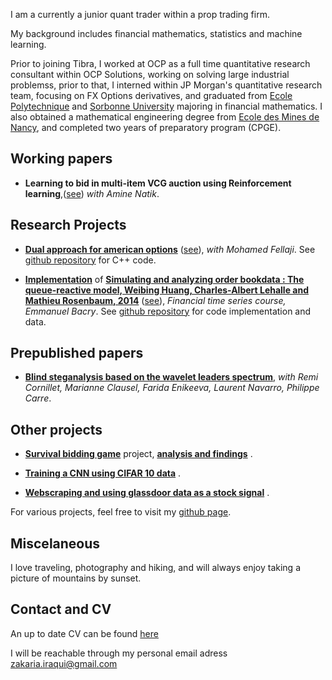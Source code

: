 ﻿ I am a currently a junior quant trader within a prop trading firm. 
 
My background includes financial mathematics, statistics and machine learning.

Prior to joining Tibra, I worked at OCP as a full time quantitative research consultant within OCP Solutions, working on solving large industrial problemss, prior to that, I interned within JP Morgan's quantitative research team, focusing on FX Options derivatives, and graduated from [Ecole Polytechnique](https://en.wikipedia.org/wiki/%C3%89cole_Polytechnique) and [Sorbonne University](https://en.wikipedia.org/wiki/Sorbonne_University)  majoring in financial mathematics. I also obtained a mathematical engineering degree from [Ecole des Mines de Nancy](https://en.wikipedia.org/wiki/%C3%89cole_nationale_sup%C3%A9rieure_des_mines_de_Nancy),  and completed two years of preparatory program (CPGE).  
 
## Working papers
* **Learning to bid in multi-item VCG auction using Reinforcement learning**,([see](Learning_to_bid.pdf)) _with Amine Natik_.

## Research Projects
* [**Dual approach for american options**](report.pdf) ([see](report.pdf)), _with Mohamed Fellaji_. See [github repository](https://github.com/IraqiZakaria/American_options_dual_approach) for C++ code.	


* [**Implementation**](project_report.pdf) of  [**Simulating and analyzing order bookdata : The queue-reactive model, Weibing Huang, Charles-Albert Lehalle and Mathieu Rosenbaum, 2014**](https://arxiv.org/pdf/1312.0563) ([see](project_report.pdf)), _Financial time series course, Emmanuel Bacry_. See [github repository](https://github.com/IraqiZakaria/Implementation-queue-reactive-model-article) for code implementation and data.	

## Prepublished papers
* [**Blind steganalysis based on the wavelet leaders spectrum**](EUSIPCO_2018_wavestega_final.pdf), _with Remi Cornillet, Marianne Clausel, Farida Enikeeva, Laurent  Navarro, Philippe Carre_.

## Other projects

* [**Survival bidding game**](Projet_Blockchain_Fintech_2019.pdf) project, [**analysis and findings**](Projet_Blockchain.pdf) .

* [**Training a CNN using CIFAR 10 data**](Cifar10.pdf) .

* [**Webscraping and using glassdoor data as a stock signal**](glassdoor_project.pdf) .

For various projects, feel free to visit my [github page](https://github.com/IraqiZakaria).

## Miscelaneous
I love traveling, photography and hiking, and will always enjoy taking a picture of mountains by sunset. 

## Contact and CV
An up to date CV can be found [here](CV.pdf)

I will be reachable through my personal email adress [zakaria.iraqui@gmail.com](mailto:zakaria.iraqui@gmail.com)
